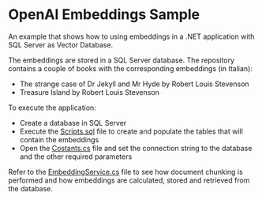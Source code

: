 # OpenAI Embeddings Sample
An example that shows how to using embeddings in a .NET application with SQL Server as Vector Database.

The embeddings are stored in a SQL Server database. The repository contains a couple of books with the corresponding embeddings (in Italian):
- The strange case of Dr Jekyll and Mr Hyde by Robert Louis Stevenson
- Treasure Island by Robert Louis Stevenson

To execute the application:
- Create a database in SQL Server
- Execute the [Scripts.sql]() file to create and populate the tables that will contain the embeddings
- Open the [Costants.cs]() file and set the connection string to the database and the other required parameters

Refer to the [EmbeddingService.cs]() file to see how document chunking is performed and how embeddings are calculated, stored and retrieved from the database.
